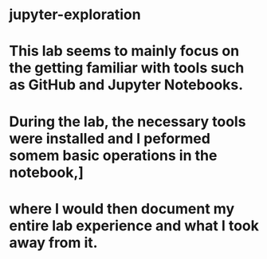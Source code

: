 # jupyter-exploration

# This lab seems to mainly focus on the getting familiar with tools such as GitHub and Jupyter Notebooks.
# During the lab, the necessary tools were installed and I peformed somem basic operations in the notebook,]
# where I would then document my entire lab experience and what I took away from it.
